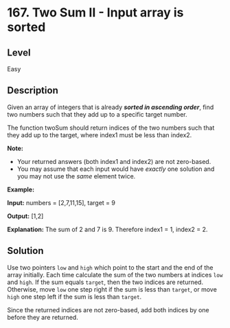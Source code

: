 # 167. Two Sum II - Input array is sorted
## Level
Easy

## Description
Given an array of integers that is already ***sorted in ascending order***, find two numbers such that they add up to a specific target number.

The function twoSum should return indices of the two numbers such that they add up to the target, where index1 must be less than index2.

**Note:**

* Your returned answers (both index1 and index2) are not zero-based.
* You may assume that each input would have *exactly* one solution and you may not use the *same* element twice.

**Example:**

**Input:** numbers = [2,7,11,15], target = 9

**Output:** [1,2]

**Explanation:** The sum of 2 and 7 is 9. Therefore index1 = 1, index2 = 2.

## Solution
Use two pointers `low` and `high` which point to the start and the end of the array initially. Each time calculate the sum of the two numbers at indices `low` and `high`. If the sum equals `target`, then the two indices are returned. Otherwise, move `low` one step right if the sum is less than `target`, or move `high` one step left if the sum is less than `target`.

Since the returned indices are not zero-based, add both indices by one before they are returned.


